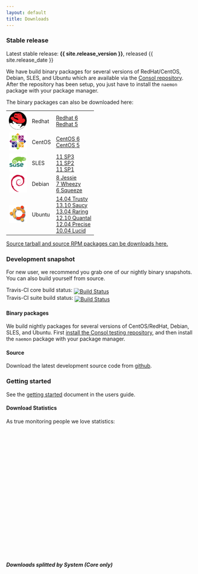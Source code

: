 ```yaml
---
layout: default
title: Downloads
---
```


### Stable release

<div class="alert alert-success"><i class="glyphicon glyphicon-download-alt"></i> Latest stable release: <b>{{ site.release_version }}</b>, released {{ site.release_date }}</div>

We have build binary packages for several versions of RedHat/CentOS, Debian, SLES, and Ubuntu which are available
via the [Consol repository](http://labs.consol.de/repo/stable/). After the repository has been setup, you just
have to  install the `naemon` package with your package manager.

The binary packages can also be downloaded here:

<table>
 <tr>
   <td><img src="../images/redhat.png"></td>
   <td>Redhat</td>
   <td>
        <a href="http://labs.consol.de/naemon/release/v{{ site.release_version }}/rhel6/">Redhat 6</a><br>
        <a href="http://labs.consol.de/naemon/release/v{{ site.release_version }}/rhel5/">Redhat 5</a>
   </td>
 </tr>
 <tr>
   <td><img src="../images/centos.png"></td>
   <td>CentOS</td>
   <td>
        <a href="http://labs.consol.de/naemon/release/v{{ site.release_version }}/rhel6/">CentOS 6</a><br>
        <a href="http://labs.consol.de/naemon/release/v{{ site.release_version }}/rhel5/">CentOS 5</a>
   </td>
 </tr>
 <tr>
   <td><img src="../images/sles.jpg"></td>
   <td>SLES</td>
   <td>
        <a href="http://labs.consol.de/naemon/release/v{{ site.release_version }}/sles11sp3/">11 SP3</a><br>
        <a href="http://labs.consol.de/naemon/release/v{{ site.release_version }}/sles11sp2/">11 SP2</a><br>
        <a href="http://labs.consol.de/naemon/release/v{{ site.release_version }}/sles11sp1/">11 SP1</a>
   </td>
 </tr>
 <tr>
   <td><img src="../images/debian.png"></td>
   <td>Debian</td>
   <td>
        <a href="http://labs.consol.de/naemon/release/v{{ site.release_version }}/debian8/">8 Jessie</a><br>
        <a href="http://labs.consol.de/naemon/release/v{{ site.release_version }}/debian7/">7 Wheezy</a><br>
        <a href="http://labs.consol.de/naemon/release/v{{ site.release_version }}/debian6/">6 Squeeze</a>
   </td>
 </tr>
 <tr>
   <td><img src="../images/ubuntu.png"></td>
   <td>Ubuntu</td>
   <td>
        <a href="http://labs.consol.de/naemon/testing/">14.04 Trusty</a><br>
        <a href="http://labs.consol.de/naemon/release/v{{ site.release_version }}/ubuntu13.10/">13.10 Saucy</a><br>
        <a href="http://labs.consol.de/naemon/release/v{{ site.release_version }}/ubuntu13.04/">13.04 Raring</a><br>
        <a href="http://labs.consol.de/naemon/release/v{{ site.release_version }}/ubuntu12.10/">12.10 Quantal</a><br>
        <a href="http://labs.consol.de/naemon/release/v{{ site.release_version }}/ubuntu12.04/">12.04 Precise</a><br>
        <a href="http://labs.consol.de/naemon/release/v{{ site.release_version }}/ubuntu10.04/">10.04 Lucid</a>
   </td>
 </tr>
</table>

<a href="http://labs.consol.de/naemon/release/v{{ site.release_version }}/src/">Source tarball and source RPM packages can be downloads here.</a>

### Development snapshot
For new user, we recommend you grab one of our nightly binary snapshots. You can also build yourself from source.

Travis-CI core build status: <a href="https://travis-ci.org/naemon/naemon-core"><img style="vertical-align:sub;" src="https://travis-ci.org/naemon/naemon-core.png?branch=master" alt="Build Status"></a><br />
Travis-CI suite build status: <a href="https://travis-ci.org/naemon/naemon"><img style="vertical-align:sub;" src="https://travis-ci.org/naemon/naemon.png?branch=master" alt="Build Status"></a>

#### Binary packages
We build nightly packages for several versions of CentOS/RedHat, Debian, SLES, and Ubuntu. First [install the Consol testing repository](http://labs.consol.de/repo/testing/), and then install the `naemon` package with your package manager.

#### Source
Download the latest development source code from [github](http://github.com/naemon/naemon).

### Getting started

See the [getting started](/documentation/usersguide/toc.html#getting_started) document in the users guide.

#### Download Statistics
As true monitoring people we love statistics:

<style type="text/css">
.yaxisLabel {
  left: -20px;
  top: 50%;
  -ms-filter: "progid:DXImageTransform.Microsoft.Matrix(M11=-0.00000000, M12=1.00000000, M21=-1.00000000, M22=-0.00000000,sizingMethod='auto expand')";
  filter: flipv() fliph(); writing-mode: tb-rl; /* IE < 9 */
  -webkit-transform: rotate(-90.0deg);  /* Safari 3.1+, Chrome */
  -moz-transform: rotate(-90.0deg);  /* Firefox 3.5-15 */
  -ms-transform: rotate(-90.0deg);  /* IE9+ */
  -o-transform: rotate(-90.0deg);  /* Opera 10.5-12.00 */
  transform: rotate(-90.0deg);
}
.axisLabel {
  font-size: 12px;
  position: absolute;
  text-align: center;
}
DIV.legend TD {
  border: 0;
}
</style>
<div id="downloadstats" style="width:1000px; height: 300px;"></div>
<br><br>

##### Downloads splitted by System (Core only)
<div id="downloadstats_pkg" style="width:400px; height: 270px;"></div>
<script language="javascript" type="text/javascript" src="/ressources/flot/jquery.flot.min.js"></script>
<script language="javascript" type="text/javascript" src="/ressources/flot/jquery-flot-dashes.js"></script>
<script language="javascript" type="text/javascript" src="/ressources/flot/jquery.flot.pie.min.js"></script>
<script language="javascript" type="text/javascript" src="http://labs.consol.de/naemon/downloadstats.js"></script>
<script type="text/javascript">
function extract_data(name, ticks, stats) {
    var data = [];
    jQuery.each(ticks, function(nr, tick) {
        var tmp   = tick[1].split("-");
        var year  = tmp[0];
        var month = tmp[1];
        var value = 0;
        if(stats[year][month][name] != undefined) {
            value = stats[year][month][name];
        }
        data.push([tick[0], value]);
    });
    return(data);
}

function extract_data_current_month(pattern, month) {
    var sum = 0;
    var tmp   = month.split("-");
    var year  = tmp[0];
    var month = tmp[1];
    jQuery.each(pattern, function(x, p) {
        var re = new RegExp(p);
        for(var key in download_stats[year][month]) {
            if(key.search(re) != -1) {
                sum += download_stats[year][month][key];
            }
        }
    });
    return sum;
}

function labelFormatter(label, series) {
    return "<div style='font-size:8pt; text-align:center; padding:2px; color:white;'>" + label + "<br/>" + Math.round(series.percent) + "%</div>";
}


jQuery(document).ready(function() {
    var months = [];
    jQuery.each(download_stats, function(year, data) {
        jQuery.each(download_stats[year], function(month, data) {
            months.push(year+"-"+month);
        });
    });
    var ticks = [];
    months = months.sort();
    jQuery.each(months, function(nr, month) {
        ticks.push([nr, month]);
    });

    var d1 = { label: "Core",           data: extract_data("naemon-core",       ticks, download_stats) };
    var d2 = { label: "Thruk",          data: extract_data("naemon-thruk",      ticks, download_stats) };
    var d3 = { label: "Livestatus",     data: extract_data("naemon-livestatus", ticks, download_stats) };
    var d4 = { label: "Source-Tarball", data: extract_data("naemon-source",     ticks, download_stats) };
    var series = [d1,d2,d3,d4];

    // estimates
    var today  = new Date();
    var day    = today.getDate();
    var days   = new Date(today.getFullYear(), today.getMonth()+1, 0).getDate();
    if(day != days && day > 1) {
        var factor = days / day;
        var d5 = { label: "", data: [d1.data[d1.data.length-2],  [d1.data.length-1, d1.data[d1.data.length-1][1]*factor ]], dashes: { show: true } };
        var d6 = { label: "", data: [d2.data[d2.data.length-2],  [d2.data.length-1, d2.data[d2.data.length-1][1]*factor ]], dashes: { show: true } };
        var d7 = { label: "", data: [d3.data[d3.data.length-2],  [d3.data.length-1, d3.data[d3.data.length-1][1]*factor ]], dashes: { show: true } };
        var d8 = { label: "", data: [d4.data[d4.data.length-2],  [d4.data.length-1, d4.data[d4.data.length-1][1]*factor ]], dashes: { show: true } };
        series.push(d5,d6,d7,d8);
    }

    jQuery.plot("#downloadstats", series,{
        colors: ['#CB514D', '#4CA251', '#AFD9F7', '#EDBF4B','#CB514D', '#4CA251', '#AFD9F7', '#EDBF4B'],
        lines: {
            fill:        false,
            steps:       false,
            fillColor: { colors: [ { opacity: 0.6 }, { opacity: 0.9 } ] }
        },
        xaxis:  { ticks: ticks },
        legend: { position: 'nw' },
        grid: {
            margin:  { left: 20 },
            hoverable: true,
            clickable: true
        }
    });
    var yaxisLabel = $("<div class='axisLabel yaxisLabel'></div>")
                    .text("Downloads")
                    .appendTo("#downloadstats");
    yaxisLabel.css("margin-top", yaxisLabel.width() / 2 - 20);

    jQuery("<div id='tooltip'></div>").css({
        position: "absolute",
        display:  "none",
        border:   "1px solid #fdd",
        padding:  "2px",
        opacity:   0.80
    }).appendTo("body");
    jQuery("#downloadstats").bind("plothover", function (event, pos, item) {
        if (item) {
            jQuery("#tooltip").html(item.series.label+": " + item.datapoint[1] + " downloads in " + ticks[item.datapoint[0]][1])
                              .css({top: item.pageY+5, left: item.pageX+5, "background-color": "#fee"})
                              .fadeIn(200);
        } else {
            $("#tooltip").hide();
        }
    });


    var cur_month = ticks[ticks.length-1][1];
    var data = [{
        label: 'Redhat5',
        data: extract_data_current_month(['naemon-core-rhel5'], cur_month),
        color: '#CA8F42'
    }, {
        label: 'Redhat6',
        data: extract_data_current_month(['naemon-core-rhel6'], cur_month),
        color: '#DBAD72'
    }, {
        label: 'SLES11',
        data: extract_data_current_month(['naemon-core-sles11'], cur_month),
        color: '#D9A88F'
    }, {
        label: 'Debian7',
        data: extract_data_current_month(['naemon-core-debian7'], cur_month),
        color: '#AAD1B7'
    }, {
        label: 'Debian8',
        data: extract_data_current_month(['naemon-core-debian8'], cur_month),
        color: '#4B8C61'
    }, {
        label: 'Ubuntu 12',
        data: extract_data_current_month(['naemon-core-ubuntu12'], cur_month),
        color: '#12AD2A'
    }, {
        label: 'Ubuntu 13',
        data: extract_data_current_month(['naemon-core-ubuntu13'], cur_month),
        color: '#63D13E'
    }, {
        label: 'Ubuntu 14',
        data: extract_data_current_month(['naemon-core-ubuntu14'], cur_month),
        color: '#51CB51'
    }];
    jQuery.plot('#downloadstats_pkg', data, {
        series: {
            pie: {
                show:   true,
                radius: 1,
                tilt:   0.7,
                shadow: {
                    alpha: 0.02,
                    left: 15,
                    top: 5
                },
                label: {
                    show:         true,
                    radius:       1,
                    formatter:    labelFormatter,
                    background: { opacity: 0.8 }
                },
                combine: {
                    color:    '#999',
                    threshold: 0.03
                }
            }
        },
        legend: { show: false },
        grid:   { hoverable: true }
    });
    jQuery("#downloadstats_pkg").bind("plothover", function (event, pos, item) {
        if (item) {
            jQuery("#tooltip").html(item.series.label+": " + item.datapoint[1][0][1] + " downloads in " + cur_month + ' = '+ Math.round(item.series.percent) + ' %')
                              .css({top: pos.pageY+5, left: pos.pageX+5, "background-color": item.series.color})
                              .fadeIn(200);
        } else {
            $("#tooltip").hide();
        }
    });

});
</script>
